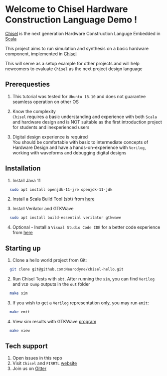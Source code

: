 # Welcome to Chisel Hardware Construction Language Demo !

[Chisel](https://www.chisel-lang.org/) is the next generation Hardware Construction Languge Embedded in [Scala](https://www.scala-lang.org/)

This project aims to run simulation and synthesis on a basic hardware component, implemented in [Chisel](https://www.chisel-lang.org/)

This will serve as a setup example for other projects and will help newcomers to evaluate `Chisel` as the next project design language


## Prerequesties 

1. This tutorial was tested for `Ubuntu 18.10` and does not guarantee seamless operation on other OS

2. Know the complexity <br>
`Chisel` requires a basic understanding and experience with both `Scala` and hardware design and is NOT suitable as the first introduction project for students and inexperienced users

3. Digital design experience is required <br>
You should be comfortable with basic to intermediate concepts of Hardware Design and have a hands-on-experience with `Verilog`, working with waveforms and debugging digital designs

## Installation

1. Install Java 11
```bash
  sudo apt install openjdk-11-jre openjdk-11-jdk
```
2. Install a Scala Build Tool (sbt) from [here](https://www.scala-sbt.org/1.x/docs/Installing-sbt-on-Linux.html) 

3. Install Verilator and GTKWave 
```bash
  sudo apt install build-essential verilator gtkwave
```

4. Optional - Install a `Visual Studio Code IDE` for a better code experience from [here](https://code.visualstudio.com/download)

## Starting up 

1. Clone a hello world project from Git: 
```bash
  git clone git@github.com:Neurodyne/chisel-hello.git
```
2. Run Chisel Tests with `sbt`. After running the `sim`, you can find `Verilog` and `VCD Dump` outputs in the `out` folder
```bash
  make sim
```

3. If you wish to get a `Verilog` representation only, you may run `emit`:
```bash
  make emit
```

4. View sim results with GTKWave [program](http://gtkwave.sourceforge.net/)
```bash
  make view
```

## Tech support 
1. Open issues in this repo
2. Visit `Chisel` and `FIRRTL` [website](https://www.chisel-lang.org/)
3. Join us on [Gitter](https://gitter.im/freechipsproject/chisel3)
